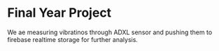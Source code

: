 # Final Year Project

We ae measuring vibratinos through ADXL sensor and pushing them to firebase realtime storage for further analysis.
